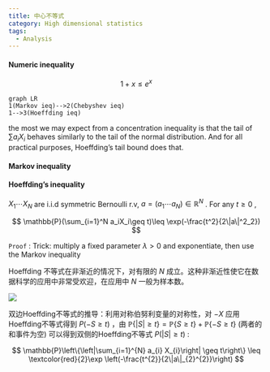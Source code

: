 ```yaml
---
title: 中心不等式
category: High dimensional statistics
tags:
  - Analysis
---
```


#### Numeric inequality



$$
1+x\leq e^x
$$



```mermaid
graph LR
1(Markov ieq)-->2(Chebyshev ieq)
1-->3(Hoeffding ieq)
```

the most we may expect from a concentration inequality is that the tail of $\sum a_{i} X_{i}$ behaves similarly to the tail of the normal distribution.  And for all practical purposes, Hoeffding’s tail bound does that.   

#### Markov inequality



#### Hoeffding’s inequality

$X_1\cdots X_N$ are i.i.d symmetric Bernoulli r.v, $a=(a_1\cdots a_N)\in\mathbb{R}^N$ . For any $t\geq 0$ ,


$$
\mathbb{P}(\sum_{i=1}^N a_iX_i\geq t)\leq \exp(-\frac{t^2}{2\|a\|^2_2})
$$


`Proof` : Trick: multiply a fixed parameter $\lambda >0$ and exponentiate, then use the Markov inequality

Hoeffding 不等式在非渐近的情况下，对有限的 $N$ 成立。这种非渐近性使它在数据科学的应用中非常受欢迎，在应用中 $N$ 一般为样本数。

![](C:\Users\H.X.X\Documents\GitHub\XixuHu.GitHub.io\_posts\2020-08-11-中心不等式\Hoeff_ex1.jpg)

双边Hoeffding不等式的推导：利用对称伯努利变量的对称性，对 $-X$ 应用Hoeffding不等式得到 $P(-S\geq t)$ ，由 $\mathbb{P}\{|S| \geq t\}=\mathbb{P}\{S \geq t\}+\mathbb{P}\{-S \geq t\}$ (两者的和事件为空) 可以得到双侧的Hoeffding不等式 $P(|S|\geq t)$ :


$$
\mathbb{P}\left\{\left|\sum_{i=1}^{N} a_{i} X_{i}\right| \geq t\right\} \leq \textcolor{red}{2}\exp \left(-\frac{t^{2}}{2\|a\|_{2}^{2}}\right)
$$
























